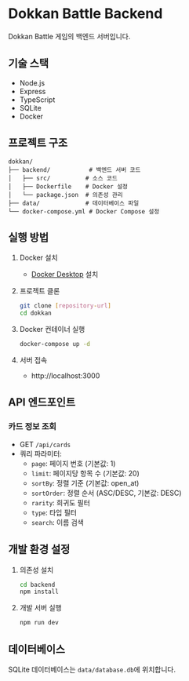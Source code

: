 # Dokkan Battle Backend

Dokkan Battle 게임의 백엔드 서버입니다.

## 기술 스택

- Node.js
- Express
- TypeScript
- SQLite
- Docker

## 프로젝트 구조

```
dokkan/
├── backend/           # 백엔드 서버 코드
│   ├── src/          # 소스 코드
│   ├── Dockerfile    # Docker 설정
│   └── package.json  # 의존성 관리
├── data/             # 데이터베이스 파일
└── docker-compose.yml # Docker Compose 설정
```

## 실행 방법

1. Docker 설치
   - [Docker Desktop](https://www.docker.com/products/docker-desktop/) 설치

2. 프로젝트 클론
   ```bash
   git clone [repository-url]
   cd dokkan
   ```

3. Docker 컨테이너 실행
   ```bash
   docker-compose up -d
   ```

4. 서버 접속
   - http://localhost:3000

## API 엔드포인트

### 카드 정보 조회
- GET `/api/cards`
- 쿼리 파라미터:
  - `page`: 페이지 번호 (기본값: 1)
  - `limit`: 페이지당 항목 수 (기본값: 20)
  - `sortBy`: 정렬 기준 (기본값: open_at)
  - `sortOrder`: 정렬 순서 (ASC/DESC, 기본값: DESC)
  - `rarity`: 희귀도 필터
  - `type`: 타입 필터
  - `search`: 이름 검색

## 개발 환경 설정

1. 의존성 설치
   ```bash
   cd backend
   npm install
   ```

2. 개발 서버 실행
   ```bash
   npm run dev
   ```

## 데이터베이스

SQLite 데이터베이스는 `data/database.db`에 위치합니다.